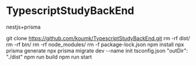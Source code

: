 # TypescriptStudyBackEnd
nestjs+prisma

git clone https://github.com/koumk/TypescriptStudyBackEnd.git
rm -rf dist/
rm -rf bin/
rm -rf node_modules/
rm -f package-lock.json
npm install
npx prisma generate
npx prisma migrate dev --name init
tsconfig.json
    "outDir": "./dist"
npm run build
npm run start

